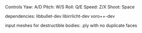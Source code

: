 Controls
Yaw: A/D
Pitch: W/S
Roll: Q/E
Speed: Z/X
Shoot: Space

dependencies: libbullet-dev libirrlicht-dev voro++-dev

input meshes for destructible bodies: .ply with no duplicate faces
 
